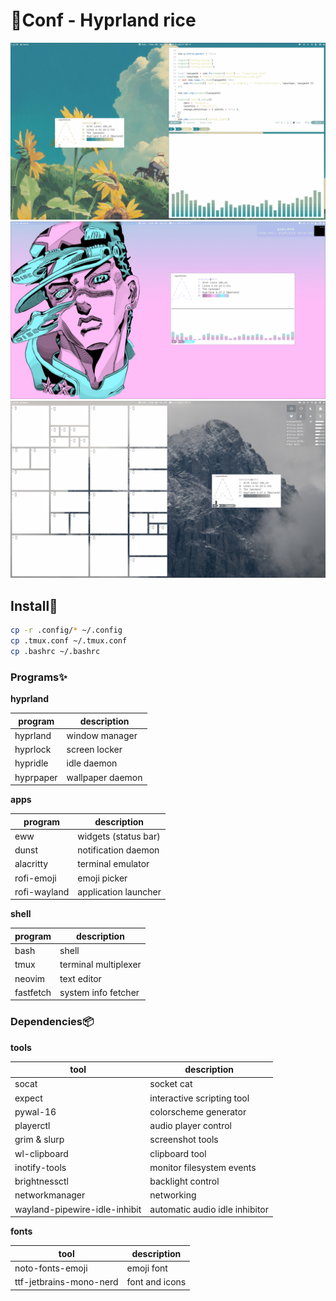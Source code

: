 # 🍚Conf - Hyprland rice

![sunflowers](./.github/img/sunflowers.png)
![whitesnake](./.github/img/whitesnake.png)
![mountain](./.github/img/mountain.png)

## Install🤢

```bash
cp -r .config/* ~/.config
cp .tmux.conf ~/.tmux.conf
cp .bashrc ~/.bashrc
```

### Programs✨

**hyprland**

| program   | description      |
| --------- | ---------------- |
| hyprland  | window manager   |
| hyprlock  | screen locker    |
| hypridle  | idle daemon      |
| hyprpaper | wallpaper daemon |

**apps**

| program      | description          |
| ------------ | -------------------- |
| eww          | widgets (status bar) |
| dunst        | notification daemon  |
| alacritty    | terminal emulator    |
| rofi-emoji   | emoji picker         |
| rofi-wayland | application launcher |

**shell**

| program   | description          |
| --------- | -------------------- |
| bash      | shell                |
| tmux      | terminal multiplexer |
| neovim    | text editor          |
| fastfetch | system info fetcher  |

### Dependencies📦

**tools**

| tool                          | description                    |
| ----------------------------- | ------------------------------ |
| socat                         | socket cat                     |
| expect                        | interactive scripting tool     |
| pywal-16                      | colorscheme generator          |
| playerctl                     | audio player control           |
| grim & slurp                  | screenshot tools               |
| wl-clipboard                  | clipboard tool                 |
| inotify-tools                 | monitor filesystem events      |
| brightnessctl                 | backlight control              |
| networkmanager                | networking                     |
| wayland-pipewire-idle-inhibit | automatic audio idle inhibitor |

**fonts**

| tool                    | description    |
| ----------------------- | -------------- |
| noto-fonts-emoji        | emoji font     |
| ttf-jetbrains-mono-nerd | font and icons |
